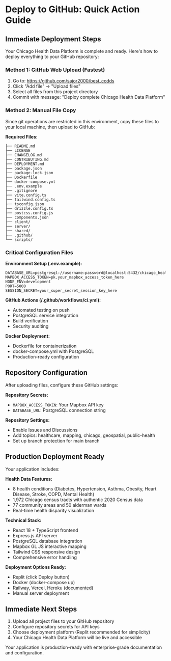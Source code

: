 # Deploy to GitHub: Quick Action Guide

## Immediate Deployment Steps

Your Chicago Health Data Platform is complete and ready. Here's how to deploy everything to your GitHub repository:

### Method 1: GitHub Web Upload (Fastest)
1. Go to: https://github.com/sajor2000/best_ccdds
2. Click "Add file" → "Upload files"
3. Select all files from this project directory
4. Commit with message: "Deploy complete Chicago Health Data Platform"

### Method 2: Manual File Copy
Since git operations are restricted in this environment, copy these files to your local machine, then upload to GitHub:

**Required Files:**
```
├── README.md
├── LICENSE
├── CHANGELOG.md
├── CONTRIBUTING.md
├── DEPLOYMENT.md
├── package.json
├── package-lock.json
├── Dockerfile
├── docker-compose.yml
├── .env.example
├── .gitignore
├── vite.config.ts
├── tailwind.config.ts
├── tsconfig.json
├── drizzle.config.ts
├── postcss.config.js
├── components.json
├── client/
├── server/
├── shared/
├── .github/
└── scripts/
```

### Critical Configuration Files

**Environment Setup (.env.example):**
```env
DATABASE_URL=postgresql://username:password@localhost:5432/chicago_health_db
MAPBOX_ACCESS_TOKEN=pk.your_mapbox_access_token_here
NODE_ENV=development
PORT=5000
SESSION_SECRET=your_super_secret_session_key_here
```

**GitHub Actions (/.github/workflows/ci.yml):**
- Automated testing on push
- PostgreSQL service integration
- Build verification
- Security auditing

**Docker Deployment:**
- Dockerfile for containerization
- docker-compose.yml with PostgreSQL
- Production-ready configuration

## Repository Configuration

After uploading files, configure these GitHub settings:

**Repository Secrets:**
- `MAPBOX_ACCESS_TOKEN`: Your Mapbox API key
- `DATABASE_URL`: PostgreSQL connection string

**Repository Settings:**
- Enable Issues and Discussions
- Add topics: healthcare, mapping, chicago, geospatial, public-health
- Set up branch protection for main branch

## Production Deployment Ready

Your application includes:

**Health Data Features:**
- 8 health conditions (Diabetes, Hypertension, Asthma, Obesity, Heart Disease, Stroke, COPD, Mental Health)
- 1,972 Chicago census tracts with authentic 2020 Census data
- 77 community areas and 50 alderman wards
- Real-time health disparity visualization

**Technical Stack:**
- React 18 + TypeScript frontend
- Express.js API server
- PostgreSQL database integration
- Mapbox GL JS interactive mapping
- Tailwind CSS responsive design
- Comprehensive error handling

**Deployment Options Ready:**
- Replit (click Deploy button)
- Docker (docker-compose up)
- Railway, Vercel, Heroku (documented)
- Manual server deployment

## Immediate Next Steps

1. Upload all project files to your GitHub repository
2. Configure repository secrets for API keys
3. Choose deployment platform (Replit recommended for simplicity)
4. Your Chicago Health Data Platform will be live and accessible

Your application is production-ready with enterprise-grade documentation and configuration.